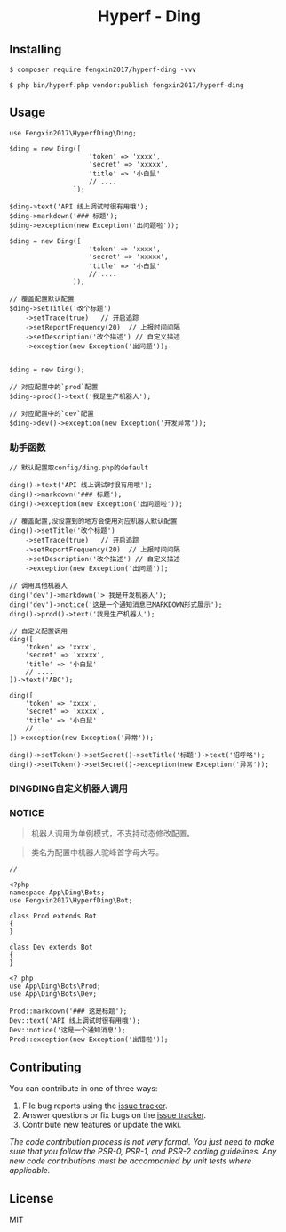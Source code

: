 <h1 align="center"> Hyperf - Ding </h1>

<p align="center"></p>


## Installing

```shell
$ composer require fengxin2017/hyperf-ding -vvv

$ php bin/hyperf.php vendor:publish fengxin2017/hyperf-ding
```

## Usage

```
use Fengxin2017\HyperfDing\Ding;

$ding = new Ding([
                    'token' => 'xxxx',
                    'secret' => 'xxxxx',
                    'title' => '小白鼠'
                    // ....
                ]);

$ding->text('API 线上调试时很有用哦');
$ding->markdown('### 标题');
$ding->exception(new Exception('出问题啦'));

$ding = new Ding([
                    'token' => 'xxxx',
                    'secret' => 'xxxxx',
                    'title' => '小白鼠'
                    // ....
                ]);

// 覆盖配置默认配置
$ding->setTitle('改个标题')
    ->setTrace(true)   // 开启追踪
    ->setReportFrequency(20)  // 上报时间间隔
    ->setDescription('改个描述') // 自定义描述
    ->exception(new Exception('出问题')); 


$ding = new Ding();

// 对应配置中的`prod`配置
$ding->prod()->text('我是生产机器人');

// 对应配置中的`dev`配置 
$ding->dev()->exception(new Exception('开发异常'));
```

### 助手函数

```
// 默认配置取config/ding.php的default

ding()->text('API 线上调试时很有用哦');
ding()->markdown('### 标题');
ding()->exception(new Exception('出问题啦'));

// 覆盖配置,没设置到的地方会使用对应机器人默认配置
ding()->setTitle('改个标题')
    ->setTrace(true)   // 开启追踪
    ->setReportFrequency(20)  // 上报时间间隔
    ->setDescription('改个描述') // 自定义描述
    ->exception(new Exception('出问题')); 

// 调用其他机器人
ding('dev')->markdown('> 我是开发机器人');
ding('dev')->notice('这是一个通知消息已MARKDOWN形式展示');
ding()->prod()->text('我是生产机器人');

// 自定义配置调用
ding([
    'token' => 'xxxx',
    'secret' => 'xxxxx',
    'title' => '小白鼠'
    // ....
])->text('ABC');

ding([
    'token' => 'xxxx',
    'secret' => 'xxxxx',
    'title' => '小白鼠'
    // ....
])->exception(new Exception('异常'));

ding()->setToken()->setSecret()->setTitle('标题')->text('招呼咯');
ding()->setToken()->setSecret()->exception(new Exception('异常'));

```

### DINGDING自定义机器人调用

### NOTICE 
> 机器人调用为单例模式，不支持动态修改配置。

> 类名为配置中机器人驼峰首字母大写。

```
// 

<?php
namespace App\Ding\Bots;
use Fengxin2017\HyperfDing\Bot;

class Prod extends Bot
{
}

class Dev extends Bot
{
}

<? php
use App\Ding\Bots\Prod;
use App\Ding\Bots\Dev;

Prod::markdown('### 这是标题');
Dev::text('API 线上调试时很有用哦');
Dev::notice('这是一个通知消息');
Prod::exception(new Exception('出错啦'));

```

## Contributing

You can contribute in one of three ways:

1. File bug reports using the [issue tracker](https://github.com/fengxin2017/ding/issues).
2. Answer questions or fix bugs on the [issue tracker](https://github.com/fengxin2017/ding/issues).
3. Contribute new features or update the wiki.

_The code contribution process is not very formal. You just need to make sure that you follow the PSR-0, PSR-1, and PSR-2 coding guidelines. Any new code contributions must be accompanied by unit tests where applicable._

## License

MIT